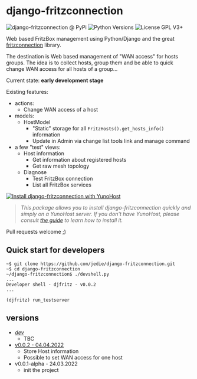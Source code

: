 # django-fritzconnection

![django-fritzconnection @ PyPi](https://img.shields.io/pypi/v/django-fritzconnection?label=django-fritzconnection%20%40%20PyPi)
![Python Versions](https://img.shields.io/pypi/pyversions/django-fritzconnection)
![License GPL V3+](https://img.shields.io/pypi/l/django-fritzconnection)

Web based FritzBox management using Python/Django and the great [fritzconnection](https://github.com/kbr/fritzconnection) library.

The destination is Web based management of "WAN access" for hosts groups.
The idea is to collect hosts, group them and be able to quick change WAN access for all hosts of a group...

Current state: **early development stage**

Existing features:

* actions:
  * Change WAN access of a host
* models:
  * HostModel
    * "Static" storage for all `FritzHosts().get_hosts_info()` information
    * Update in Admin via change list tools link and manage command
* a few "test" views:
  * Host information
    * Get information about registered hosts
    * Get raw mesh topology
  * Diagnose
    * Test FritzBox connection
    * List all FritzBox services


[![Install django-fritzconnection with YunoHost](https://install-app.yunohost.org/install-with-yunohost.svg)](https://install-app.yunohost.org/?app=django-fritzconnection)

> *This package allows you to install django-fritzconnection quickly and simply on a YunoHost server.
If you don't have YunoHost, please consult [the guide](https://yunohost.org/#/install) to learn how to install it.*

Pull requests welcome ;)


## Quick start for developers

```
~$ git clone https://github.com/jedie/django-fritzconnection.git
~$ cd django-fritzconnection
~/django-fritzconnection$ ./devshell.py
...
Developer shell - djfritz - v0.0.2
...

(djfritz) run_testserver
```

## versions

* [*dev*](https://github.com/jedie/django-fritzconnection/compare/v0.0.2.rc1...main)
  * TBC
* [v0.0.2 - 04.04.2022](https://github.com/jedie/django-fritzconnection/compare/v0.0.1-alpha...v0.0.2)
  * Store Host information
  * Possible to set WAN access for one host
* v0.0.1-alpha - 24.03.2022
  * init the project
